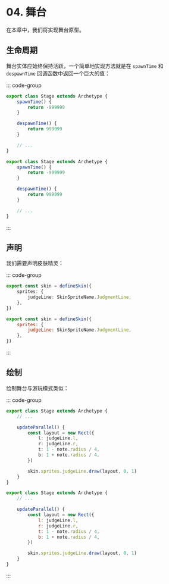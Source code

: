 # 04. 舞台

在本章中，我们将实现舞台原型。

## 生命周期

舞台实体应始终保持活跃，一个简单地实现方法就是在 `spawnTime` 和 `despawnTime` 回调函数中返回一个巨大的值：

::: code-group

```TypeScript
export class Stage extends Archetype {
    spawnTime() {
        return -999999
    }

    despawnTime() {
        return 999999
    }

    // ...
}
```

```JavaScript
export class Stage extends Archetype {
    spawnTime() {
        return -999999
    }

    despawnTime() {
        return 999999
    }

    // ...
}
```

:::

## 声明

我们需要声明皮肤精灵：

::: code-group

```TypeScript
export const skin = defineSkin({
    sprites: {
        judgeLine: SkinSpriteName.JudgmentLine,
    },
})
```

```JavaScript
export const skin = defineSkin({
    sprites: {
        judgeLine: SkinSpriteName.JudgmentLine,
    },
})
```

:::

## 绘制

绘制舞台与游玩模式类似：

::: code-group

```TypeScript
export class Stage extends Archetype {
    // ...

    updateParallel() {
        const layout = new Rect({
            l: judgeLine.l,
            r: judgeLine.r,
            t: 1 - note.radius / 4,
            b: 1 + note.radius / 4,
        })

        skin.sprites.judgeLine.draw(layout, 0, 1)
    }
}
```

```JavaScript
export class Stage extends Archetype {
    // ...

    updateParallel() {
        const layout = new Rect({
            l: judgeLine.l,
            r: judgeLine.r,
            t: 1 - note.radius / 4,
            b: 1 + note.radius / 4,
        })

        skin.sprites.judgeLine.draw(layout, 0, 1)
    }
}
```

:::
